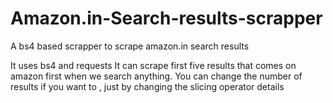 # Amazon.in-Search-results-scrapper
A bs4 based scrapper to scrape amazon.in search results


It uses bs4 and requests
It can scrape first five results that comes on amazon first when we search anything.
You can change the number of results if you want to , just by changing the slicing operator details
